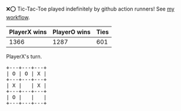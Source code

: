 :x::o: Tic-Tac-Toe played indefinitely by github action runners! See [my workflow](.github/workflows/play.yaml).

|PlayerX wins|PlayerO wins|Ties|
|-|-|-|
|1366|1287|601|

PlayerX's turn.

<pre>
+---+---+---+
| O | O | X |
+---+---+---+
| X |   | X |
+---+---+---+
| O |   |   |
+---+---+---+
</pre>